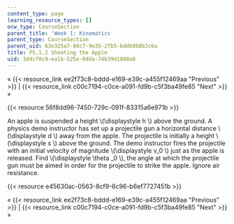 ```yaml
---
content_type: page
learning_resource_types: []
ocw_type: CourseSection
parent_title: 'Week 1: Kinematics'
parent_type: CourseSection
parent_uid: 63e325a7-80c7-9e35-2fb5-bddb9b8b2c6a
title: PS.1.2 Shooting the Apple
uid: 3d4cf0c9-ea1b-525e-0dda-74b39d1080a8
---
```


« {{< resource_link ee2f73c8-bddd-e169-e39c-a455f12469aa "Previous" >}} | {{< resource_link c00c7194-c0ce-a091-fd9b-c5f3ba49fe85 "Next" >}} »

{{< resource 56f8dd96-7450-729c-091f-83315a6e971b >}}

An apple is suspended a height \\(\\displaystyle h \\) above the ground. A physics demo instructor has set up a projectile gun a horizontal distance \\(\\displaystyle d \\) away from the apple. The projectile is initially a height \\(\\displaystyle s \\) above the ground. The demo instructor fires the projectile with an initial velocity of magnitude \\(\\displaystyle v\_0 \\) just as the apple is released. Find \\(\\displaystyle \\theta \_0 \\), the angle at which the projectile gun must be aimed in order for the projectile to strike the apple. Ignore air resistance.

{{< resource e45630ac-0563-8cf9-6c96-b6ef7727451b >}}

« {{< resource_link ee2f73c8-bddd-e169-e39c-a455f12469aa "Previous" >}} | {{< resource_link c00c7194-c0ce-a091-fd9b-c5f3ba49fe85 "Next" >}} »